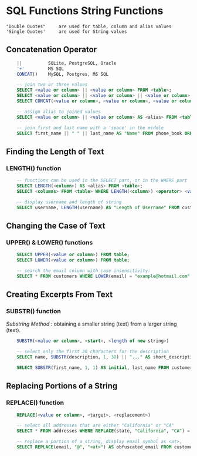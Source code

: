 # SQL Functions String Functions

    "Double Quotes"     are used for table, column and alias values
    'Single Quotes'     are used for String values

## Concatenation Operator
```sql
    ||          SQLite, PostgreSQL, Oracle
    '+'         MS SQL
    CONCAT()    MySQL, Postgres, MS SQL

    -- join two or three values
    SELECT <value or column> || <value or column> FROM <table>;
    SELECT <value or column> || <value or column> || <value or column> FROM <table>;
    SELECT CONCAT(<value or column>, <value or column>, <value or column>) FROM table;

    -- assign alias to joined values
    SELECT <value or column> || <value or column> AS <alias> FROM <table>;

    -- join first and last name with a 'space' in the middle
    SELECT first_name || " " || last_name AS "Name" FROM phone_book ORDER BY last_name;
```
## Finding the Length of Text
### LENGTH() function
```sql
    -- functions can be used in the SELECT part, or in the WHERE part
    SELECT LENGTH(<column>) AS <alias> FROM <table>;
    SELECT <columns> FROM <table> WHERE LENGTH(<column>) <operator> <value>;

    -- display username and length of string
    SELECT username, LENGTH(username) AS "Length of Username" FROM customers ORDER BY "Length of Username" DESC;
```
## Changing the Case of Text
### UPPER() &amp; LOWER() functions
```sql
    SELECT UPPER(<value or column>) FROM table;
    SELECT LOWER(<value or column>) FROM table;

    -- search the email column with case insensitivity:
    SELECT * FROM customers WHERE LOWER(email) = "example@hotmail.com";
```
## Creating Excerpts From Text
### SUBSTR() function
*Substring Method*
: obtaining a smaller string (text) from a larger string (text).
```sql
    SUBSTR(<value or column>, <start>, <length of new string>)

    -- select only the first 30 characters for the description
    SELECT name, SUBSTR(description, 1, 30) || "..." AS short_description, price FROM products;

    SELECT SUBSTR(first_name, 1, 1) AS initial, last_name FROM customers;
```
## Replacing Portions of a String
### REPLACE() function
```sql
    REPLACE(<value or column>, <target>, <replacement>)

    -- select all addresses that are either "California" or "CA"
    SELECT * FROM addresses WHERE REPLACE(state, "California", "CA") = "CA";

    -- replace a portion of a string, display email symbol as <at>,
    SELECT REPLACE(email, "@", "<at>") AS obfuscated_email FROM customers;
```
